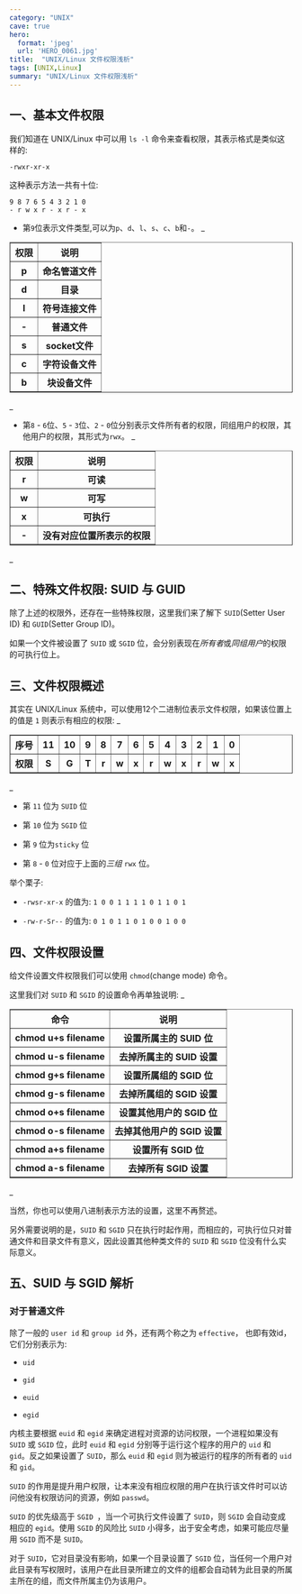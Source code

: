 ```yaml
---
category: "UNIX"
cave: true
hero:
  format: 'jpeg'
  url: 'HERO_0061.jpg'
title:  "UNIX/Linux 文件权限浅析"
tags: [UNIX,Linux]
summary: "UNIX/Linux 文件权限浅析"
---
```

## 一、基本文件权限

我们知道在 UNIX/Linux 中可以用 `ls -l` 命令来查看权限，其表示格式是类似这样的:

	-rwxr-xr-x

这种表示方法一共有十位:

	9 8 7 6 5 4 3 2 1 0
	- r w x r - x r - x

* 第`9`位表示文件类型,可以为`p`、`d`、`l`、`s`、`c`、`b`和`-`。
_
<table border="1" class="table table-bordered table-striped table-condensed">
<tr><th>权限</th><th>说明</th></tr>
<tr><th>p</th><th>命名管道文件</th></tr>
<tr><th>d</th><th>目录</th></tr>
<tr><th>l</th><th>符号连接文件</th></tr>
<tr><th>-</th><th>普通文件</th></tr>
<tr><th>s</th><th>socket文件</th></tr>
<tr><th>c</th><th>字符设备文件</th></tr>
<tr><th>b</th><th>块设备文件</th></tr>
</table>
_

* 第`8` - `6`位、`5` - `3`位、`2` - `0`位分别表示文件所有者的权限，同组用户的权限，其他用户的权限，其形式为`rwx`。
_
<table border="1" cellpadding="10">
<tr><th>权限</th><th>说明</th></tr>
<tr><th>r</th><th>可读</th></tr>
<tr><th>w</th><th>可写</th></tr>
<tr><th>x</th><th>可执行</th></tr>
<tr><th>-</th><th>没有对应位置所表示的权限</th></tr>
</table>
_

## 二、特殊文件权限: SUID 与 GUID

除了上述的权限外，还存在一些特殊权限，这里我们来了解下 `SUID`(Setter User ID) 和 `GUID`(Setter Group ID)。

如果一个文件被设置了 `SUID` 或 `SGID` 位，会分别表现在*所有者*或*同组用户*的权限的可执行位上。

## 三、文件权限概述

其实在 UNIX/Linux 系统中，可以使用12个二进制位表示文件权限，如果该位置上的值是 `1` 则表示有相应的权限:
_
<table border="1" cellpadding="10">
<tr><th>序号</th><th>11</th><th>10</th><th>9</th><th>8</th><th>7</th><th>6</th><th>5</th><th>4</th><th>3</th><th>2</th><th>1</th><th>0</th></tr>
<tr><th>权限</th><th>S</th><th>G</th><th>T</th><th>r</th><th>w</th><th>x</th><th>r</th><th>w</th><th>x</th><th>r</th><th>w</th><th>x</th></tr>
</table>
_

* 第 `11` 位为 `SUID` 位

* 第 `10` 位为 `SGID` 位

* 第 `9` 位为`sticky` 位

* 第 `8` - `0` 位对应于上面的*三组* `rwx` 位。

举个栗子:

* `-rwsr-xr-x` 的值为: `1 0 0 1 1 1 1 0 1 1 0 1`

* `-rw-r-Sr--` 的值为: `0 1 0 1 1 0 1 0 0 1 0 0`

## 四、文件权限设置

给文件设置文件权限我们可以使用 `chmod`(change mode) 命令。

这里我们对 `SUID` 和 `SGID` 的设置命令再单独说明:
_
<table border="1" cellpadding="10">
<tr><th>命令</th><th>说明</th></tr>
<tr><th>chmod u+s filename</th><th>设置所属主的 SUID 位</th></tr>
<tr><th>chmod u-s filename</th><th>去掉所属主的 SUID 设置</th></tr>
<tr><th>chmod g+s filename</th><th>设置所属组的 SGID 位</th></tr>
<tr><th>chmod g-s filename</th><th>去掉所属组的 SGID 设置</th></tr>
<tr><th>chmod o+s filename</th><th>设置其他用户的 SGID 位</th></tr>
<tr><th>chmod o-s filename</th><th>去掉其他用户的 SGID 设置</th></tr>
<tr><th>chmod a+s filename</th><th>设置所有 SGID 位</th></tr>
<tr><th>chmod a-s filename</th><th>去掉所有 SGID 设置</th></tr>
</table>
_

当然，你也可以使用八进制表示方法的设置，这里不再赘述。

另外需要说明的是，`SUID` 和 `SGID` 只在执行时起作用，而相应的，可执行位只对普通文件和目录文件有意义，因此设置其他种类文件的 `SUID` 和 `SGID` 位没有什么实际意义。

## 五、SUID 与 SGID 解析

### 对于普通文件

除了一般的 `user id` 和 `group id` 外，还有两个称之为 `effective`， 也即有效id，它们分别表示为:

* `uid`

* `gid`

* `euid`

* `egid`

内核主要根据 `euid` 和 `egid` 来确定进程对资源的访问权限，一个进程如果没有 `SUID` 或 `SGID` 位，此时 `euid` 和 `egid` 分别等于运行这个程序的用户的 `uid` 和 `gid`。反之如果设置了 `SUID`，那么 `euid` 和 `egid` 则为被运行的程序的所有者的 `uid` 和 `gid`。

`SUID` 的作用是提升用户权限，让本来没有相应权限的用户在执行该文件时可以访问他没有权限访问的资源，例如 `passwd`。

`SUID` 的优先级高于 `SGID `，当一个可执行文件设置了 `SUID`，则 `SGID` 会自动变成相应的 `egid`。使用 `SGID` 的风险比 `SUID` 小得多，出于安全考虑，如果可能应尽量用 `SGID` 而不是 `SUID`。

对于 `SUID`，它对目录没有影响，如果一个目录设置了 `SGID` 位，当任何一个用户对此目录有写权限时，该用户在此目录所建立的文件的组都会自动转为此目录的所属主所在的组，而文件所属主仍为该用户。
